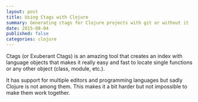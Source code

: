 ```yaml
---
layout: post
title: Using Ctags with Clojure
summary: Generating ctags for Clojure projects with git or without it
date: 2015-08-04
published: false
categories: clojure
---
```


Ctags (or Exuberant Ctags) is an amazing tool that creates an index with
language objects that makes it really easy and fast to locate single functions
or any other object (class, module, etc.).

It has support for multiple editors and programming languages but sadly Clojure
is not among them. This makes it a bit harder but not impossible to make them
work together.
